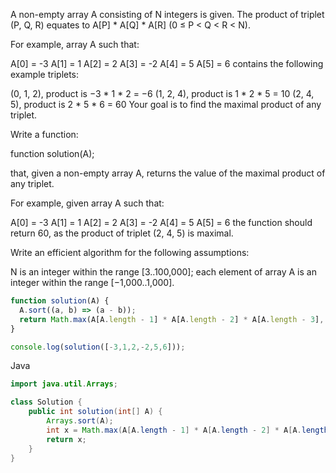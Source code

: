 A non-empty array A consisting of N integers is given. The product of triplet (P, Q, R) equates to A[P] * A[Q] * A[R] (0 ≤ P < Q < R < N).

For example, array A such that:

  A[0] = -3
  A[1] = 1
  A[2] = 2
  A[3] = -2
  A[4] = 5
  A[5] = 6
contains the following example triplets:

(0, 1, 2), product is −3 * 1 * 2 = −6
(1, 2, 4), product is 1 * 2 * 5 = 10
(2, 4, 5), product is 2 * 5 * 6 = 60
Your goal is to find the maximal product of any triplet.

Write a function:

function solution(A);

that, given a non-empty array A, returns the value of the maximal product of any triplet.

For example, given array A such that:

  A[0] = -3
  A[1] = 1
  A[2] = 2
  A[3] = -2
  A[4] = 5
  A[5] = 6
the function should return 60, as the product of triplet (2, 4, 5) is maximal.

Write an efficient algorithm for the following assumptions:

N is an integer within the range [3..100,000];
each element of array A is an integer within the range [−1,000..1,000].


```javascript
function solution(A) {
  A.sort((a, b) => (a - b));
  return Math.max(A[A.length - 1] * A[A.length - 2] * A[A.length - 3], A[A.length - 1] * A[0] * A[1]) ;
}

console.log(solution([-3,1,2,-2,5,6]));


```





Java
```java
import java.util.Arrays;

class Solution {
    public int solution(int[] A) {
        Arrays.sort(A);
        int x = Math.max(A[A.length - 1] * A[A.length - 2] * A[A.length - 3], A[A.length - 1] * A[0] * A[1]) ;
        return x;
    }
}
```